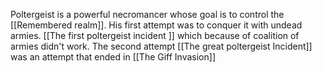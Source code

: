 Poltergeist is a powerful necromancer whose goal is to control the [[Remembered realm]].
His first attempt was to conquer it with undead armies. [[The first poltergeist incident ]] which because of coalition of armies didn't work.
The second attempt [[The great poltergeist Incident]] was an attempt that ended in [[The Giff Invasion]]